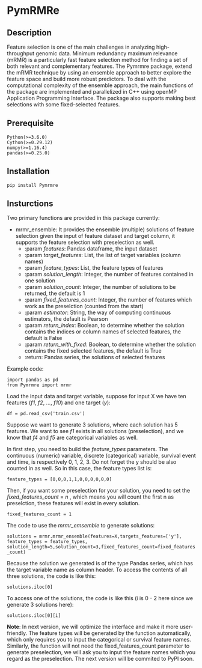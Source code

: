 # PymRMRe

## Description
Feature selection is one of the main challenges in analyzing high-throughput genomic data. Minimum redundancy maximum relevance (mRMR) is a particularly fast feature selection method for finding a set of both relevant and complementary features. The Pymrmre package, extend the mRMR technique by using an ensemble approach to better explore the feature space and build more robust predictors. To deal with the computational complexity of the ensemble approach, the main functions of the package are implemented and parallelized in C++ using openMP Application Programming Interface. The package also supports making best selections with some fixed-selected features.

## Prerequisite
`
Python(>=3.6.0)
`
<br>
`
Cython(>=0.29.12)
`
<br>
`
numpy(>=1.16.4)
`
<br>
`
pandas(>=0.25.0)
`


## Installation
`
pip install Pymrmre
`

## Insturctions

Two primary functions are provided in this package currently:

* mrmr_ensemble: It provides the ensemble (multiple) solutions of feature selection given the input of feature dataset and target column, it supports the feature selection with preselection as well. 
  *  :param *features*: Pandas dataframe, the input dataset
  *  :param *target_features*: List, the list of target variables (column names)
  *  :param *feature_types*: List, the feature types of features
  *  :param *solution_length*: Integer, the number of features contained in one solution
  *  :param *solution_count*: Integer, the number of solutions to be returned, the default is 1
  *  :param *fixed_features_count*: Integer, the number of features which work as the preselction (counted from the start)
  *  :param *estimator*: String, the way of computing continuous estimators, the default is Pearson
  *  :param *return_index*: Boolean, to determine whether the solution contains the indices or column names of selected features, the default is False
  *  :param *return_with_fixed*: Boolean, to determine whether the solution contains the fixed selected features, the default is True
  *  :return: Pandas series, the solutions of selected features
  



Example code:

`
import pandas as pd
`
<br>
`
from Pymrmre import mrmr
`

Load the input data and target variable, suppose for input X we have ten features (*f1*, *f2*, ..., *f10*) and one target (*y*):

`
df = pd.read_csv('train.csv')
`
<br>

Suppose we want to generate 3 solutions, where each solution has 5 features. We want to see *f1* exists in all solutions (preselection), and we know that *f4* and *f5* are categorical variables as well.

In first step, you need to build the *feature_types* parameters. The continuous (numeric) variable, discrete (categorical) variable, survival event and time, is respectively 0, 1, 2, 3. Do not forget the y should be also counted in as well. So in this case, the feature types list is:

`
feature_types = [0,0,0,1,1,0,0,0,0,0,0]
`
<br>

Then, if you want some preselection for your solution, you need to set the *fixed_features_count* = *n* , which means you will count the first n as preselction, these features will exist in every solution. 

`
fixed_features_count = 1
`
<br>

The code to use the *mrmr_emsemble* to generate solutions:

`
solutions = mrmr.mrmr_ensemble(features=X,targets_features=['y'], feature_types = feature_types, solution_length=5,solution_count=3,fixed_features_count=fixed_features_count)
`
<br>

Because the solution we generated is of the type Pandas series, which has the target variable name as column header. To access the contents of all three solutions, the code is like this:

`
solutions.iloc[0]
`
<br>

To access one of the solutions, the code is like this (i is 0 - 2 here since we generate 3 solutions here):

`
solutions.iloc[0][i]
`
<br>


**Note**: In next version, we will optimize the interface and make it more user-friendly. The feature types will be generated by the function automatically, which only requires you to input the categorical or survival feature names. Similarly, the function will not need the fixed_features_count parameter to generate preselection, we will ask you to input the feature names which you regard as the preselection. The next version will be commited to PyPI soon.

